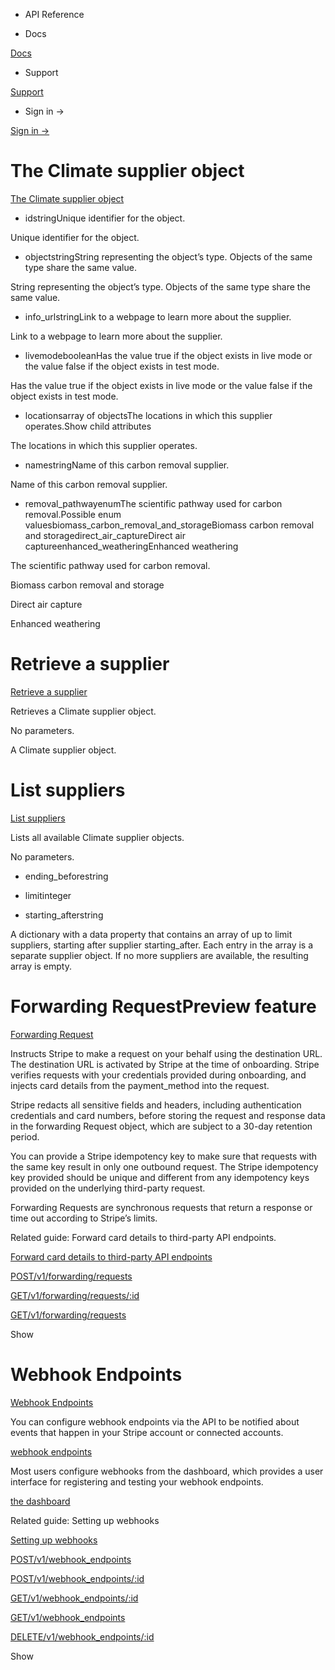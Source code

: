 - API Reference

- Docs

[Docs](/)

- Support

[Support](https://support.stripe.com)

- Sign in →

[Sign in →](https://dashboard.stripe.com/login)

# The Climate supplier object

[The Climate supplier object](/api/climate/supplier/object)

- idstringUnique identifier for the object.

Unique identifier for the object.

- objectstringString representing the object’s type. Objects of the same type share the same value.

String representing the object’s type. Objects of the same type share the same value.

- info_urlstringLink to a webpage to learn more about the supplier.

Link to a webpage to learn more about the supplier.

- livemodebooleanHas the value true if the object exists in live mode or the value false if the object exists in test mode.

Has the value true if the object exists in live mode or the value false if the object exists in test mode.

- locationsarray of objectsThe locations in which this supplier operates.Show child attributes

The locations in which this supplier operates.

- namestringName of this carbon removal supplier.

Name of this carbon removal supplier.

- removal_pathwayenumThe scientific pathway used for carbon removal.Possible enum valuesbiomass_carbon_removal_and_storageBiomass carbon removal and storagedirect_air_captureDirect air captureenhanced_weatheringEnhanced weathering

The scientific pathway used for carbon removal.

Biomass carbon removal and storage

Direct air capture

Enhanced weathering

# Retrieve a supplier

[Retrieve a supplier](/api/climate/supplier/retrieve)

Retrieves a Climate supplier object.

No parameters.

A Climate supplier object.

# List suppliers

[List suppliers](/api/climate/supplier/list)

Lists all available Climate supplier objects.

No parameters.

- ending_beforestring

- limitinteger

- starting_afterstring

A dictionary with a data property that contains an array of up to limit suppliers, starting after supplier starting_after. Each entry in the array is a separate supplier object. If no more suppliers are available, the resulting array is empty.

# Forwarding RequestPreview feature

[Forwarding Request](/api/forwarding/request)

Instructs Stripe to make a request on your behalf using the destination URL. The destination URL is activated by Stripe at the time of onboarding. Stripe verifies requests with your credentials provided during onboarding, and injects card details from the payment_method into the request.

Stripe redacts all sensitive fields and headers, including authentication credentials and card numbers, before storing the request and response data in the forwarding Request object, which are subject to a 30-day retention period.

You can provide a Stripe idempotency key to make sure that requests with the same key result in only one outbound request. The Stripe idempotency key provided should be unique and different from any idempotency keys provided on the underlying third-party request.

Forwarding Requests are synchronous requests that return a response or time out according to Stripe’s limits.

Related guide: Forward card details to third-party API endpoints.

[Forward card details to third-party API endpoints](https://docs.stripe.com/payments/forwarding)

[POST/v1/forwarding/requests](/api/forwarding/forwarding_requests/create)

[GET/v1/forwarding/requests/:id](/api/forwarding/forwarding_requests/retrieve)

[GET/v1/forwarding/requests](/api/forwarding/forwarding_requests/list)

Show

# Webhook Endpoints

[Webhook Endpoints](/api/webhook_endpoints)

You can configure webhook endpoints via the API to be notified about events that happen in your Stripe account or connected accounts.

[webhook endpoints](/webhooks/)

Most users configure webhooks from the dashboard, which provides a user interface for registering and testing your webhook endpoints.

[the dashboard](https://dashboard.stripe.com/webhooks)

Related guide: Setting up webhooks

[Setting up webhooks](/webhooks/configure)

[POST/v1/webhook_endpoints](/api/webhook_endpoints/create)

[POST/v1/webhook_endpoints/:id](/api/webhook_endpoints/update)

[GET/v1/webhook_endpoints/:id](/api/webhook_endpoints/retrieve)

[GET/v1/webhook_endpoints](/api/webhook_endpoints/list)

[DELETE/v1/webhook_endpoints/:id](/api/webhook_endpoints/delete)

Show
